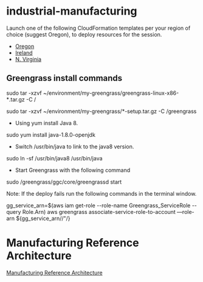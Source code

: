 # industrial-manufacturing

Launch one of the following CloudFormation templates per your region of choice (suggest Oregon), to deploy resources for the session.

  * [Oregon](https://us-west-2.console.aws.amazon.com/cloudformation/home?region=us-west-2#/stacks/create/review?templateURL=https://s3-us-west-2.amazonaws.com/industrial-architecture-workshop-us-west-2/2019-06-04/cfn-iiot-workshop.json&stackName=IIoTWS)
  * [Ireland](https://eu-west-1.console.aws.amazon.com/cloudformation/home?region=eu-west-1#/stacks/create/review?templateURL=https://s3-eu-west-1.amazonaws.com/industrial-architecture-workshop-eu-west-1/2019-06-04/cfn-iiot-workshop.json&stackName=IIoTWS)
  * [N. Virginia](https://us-east-1.console.aws.amazon.com/cloudformation/home?region=us-east-1#/stacks/create/review?templateURL=https://s3.amazonaws.com/industrial-architecture-workshop-us-east-1/2019-06-04/cfn-iiot-workshop.json&stackName=IIoTWS)
  
## Greengrass install commands

sudo tar -xzvf ~/environment/my-greengrass/greengrass-linux-x86-*.tar.gz -C /

sudo tar -xzvf ~/environment/my-greengrass/*-setup.tar.gz -C /greengrass

* Using yum install Java 8.

sudo yum install java-1.8.0-openjdk

* Switch /usr/bin/java to link to the java8 version.

sudo ln -sf /usr/bin/java8 /usr/bin/java

* Start Greengrass with the following command

sudo /greengrass/ggc/core/greengrassd start


Note: If the deploy fails run the following commands  in the terminal window.

gg_service_arn=$(aws iam get-role --role-name Greengrass_ServiceRole --query Role.Arn)
aws greengrass associate-service-role-to-account —role-arn ${gg_service_arn//\"/}




# Manufacturing Reference Architecture

[Manufacturing Reference Architecture](https://awsreferencearchitecture.com/manufacturing/)

